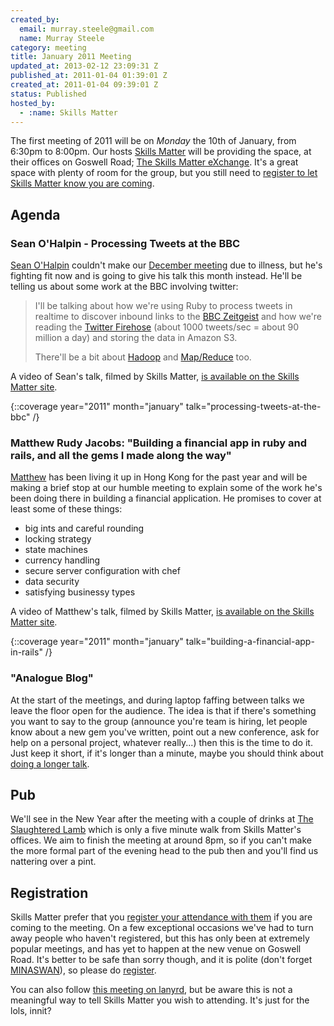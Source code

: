 ```yaml
---
created_by:
  email: murray.steele@gmail.com
  name: Murray Steele
category: meeting
title: January 2011 Meeting
updated_at: 2013-02-12 23:09:31 Z
published_at: 2011-01-04 01:39:01 Z
created_at: 2011-01-04 09:39:01 Z
status: Published
hosted_by:
  - :name: Skills Matter
---
```


The first meeting of 2011 will be on *Monday* the 10th of January, from 6:30pm to 8:00pm.  Our hosts [Skills Matter](http://skillsmatter.com/) will be providing the space, at their offices on Goswell Road; [The Skills Matter eXchange](http://skillsmatter.com/location-details/design-architecture/484/96).  It's a great space with plenty of room for the group, but you still need to <a href="#jan11registration">register to let Skills Matter know you are coming</a>.

## Agenda

### Sean O'Halpin - Processing Tweets at the BBC

[Sean O'Halpin](https://github.com/seanohalpin) couldn't make our [December meeting](/meetings/2010/12/01/december-2010-meeting/) due to illness, but he's fighting fit now and is going to give his talk this month instead.  He'll be telling us about some work at the BBC involving twitter:

> I'll be talking about how we're using Ruby to process tweets in
> realtime to discover inbound links to the [BBC Zeitgeist](http://zeitgeist.prototyping.bbc.co.uk/zeitgeist)
> and how we're reading the [Twitter Firehose](http://dev.twitter.com/pages/streaming_api) (about 1000 tweets/sec =
> about 90 million a day) and storing the data in Amazon S3.
>
> There'll be a bit about [Hadoop](http://hadoop.apache.org/) and [Map/Reduce](http://en.wikipedia.org/wiki/Map_reduce) too.

A video of Sean's talk, filmed by Skills Matter, [is available on the Skills Matter site](http://skillsmatter.com/podcast/ajax-ria/processing-tweets-at-the-bbc-1848).

{::coverage year="2011" month="january" talk="processing-tweets-at-the-bbc" /}

### Matthew Rudy Jacobs: "Building a financial app in ruby and rails, and all the gems I made along the way"

[Matthew](http://matthewrudy.com/) has been living it up in Hong Kong for the past year and will be making a brief stop at our humble meeting to explain some of the work he's been doing there in building a financial application.  He promises to cover at least some of these things:

* big ints and careful rounding
* locking strategy
* state machines
* currency handling
* secure server configuration with chef
* data security
* satisfying businessy types

A video of Matthew's talk, filmed by Skills Matter, [is available on the Skills Matter site](http://skillsmatter.com/podcast/ajax-ria/building-a-financial-app-in-ruby-and-rails).

{::coverage year="2011" month="january" talk="building-a-financial-app-in-rails" /}

### "Analogue Blog"

At the start of the meetings, and during laptop faffing between talks we leave the floor open for the audience.  The idea is that if there's something you want to say to the group (announce you're team is hiring, let people know about a new gem you've written, point out a new conference, ask for help on a personal project, whatever really...) then this is the time to do it.  Just keep it short, if it's longer than a minute, maybe you should think about [doing a longer talk](/speaking/).

## Pub

We'll see in the New Year after the meeting with a couple of drinks at [The Slaughtered Lamb](http://www.theslaughteredlambpub.com/) which is only a five minute walk from Skills Matter's offices.  We aim to finish the meeting at around 8pm, so if you can't make the more formal part of the evening head to the pub then and you'll find us nattering over a pint.

Registration <a name="jan11registration">&nbsp;</a>
---------------------------------------------------

Skills Matter prefer that you [register your attendance with them](http://skillsmatter.com/event/ajax-ria/lrug-889/rl-311) if you are coming to the meeting.  On a few exceptional occasions we've had to turn away people who haven't registered, but this has only been at extremely popular meetings, and has yet to happen at the new venue on Goswell Road.  It's better to be safe than sorry though, and it is polite (don't forget [MINASWAN](http://oreilly.com/ruby/excerpts/ruby-learning-rails/ruby-glossary.html#I_indexterm_d1e32036)), so please do [register](http://skillsmatter.com/event/ajax-ria/lrug-889/rl-311).

You can also follow [this meeting on lanyrd](http://lanyrd.com/2011/lrug-jan-2011/), but be aware this is not a meaningful way to tell Skills Matter you wish to attending.  It's just for the lols, innit?
